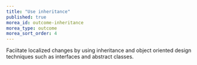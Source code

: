 ```yaml
---
title: "Use inheritance"
published: true
morea_id: outcome-inheritance
morea_type: outcome
morea_sort_order: 4
---
```


Faciitate localized changes by using inheritance and object oriented design techniques such as interfaces and abstract classes.